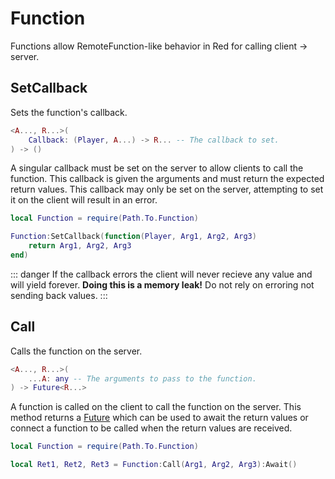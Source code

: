 # Function

Functions allow RemoteFunction-like behavior in Red for calling client -> server.

## SetCallback

Sets the function's callback.

```lua
<A..., R...>(
	Callback: (Player, A...) -> R... -- The callback to set.
) -> ()
```

A singular callback must be set on the server to allow clients to call the function. This callback is given the arguments and must return the expected return values. This callback may only be set on the server, attempting to set it on the client will result in an error.

```lua
local Function = require(Path.To.Function)

Function:SetCallback(function(Player, Arg1, Arg2, Arg3)
	return Arg1, Arg2, Arg3
end)
```

::: danger
If the callback errors the client will never recieve any value and will yield forever. **Doing this is a memory leak!** Do not rely on erroring not sending back values.
:::

## Call

Calls the function on the server.

```lua
<A..., R...>(
	...A: any -- The arguments to pass to the function.
) -> Future<R...>
```

A function is called on the client to call the function on the server. This method returns a [Future](https://util.redblox.dev/future) which can be used to await the return values or connect a function to be called when the return values are received.

```lua
local Function = require(Path.To.Function)

local Ret1, Ret2, Ret3 = Function:Call(Arg1, Arg2, Arg3):Await()
```
